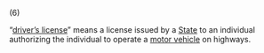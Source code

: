 (6)

“[driver’s license](https://www.law.cornell.edu/definitions/uscode.php?width=840&height=800&iframe=true&def_id=49-USC-1239519293-1523394337&term_occur=999&term_src=title:49:subtitle:VI:part:B:chapter:313:section:31301)” means a license issued by a [State](https://www.law.cornell.edu/definitions/uscode.php?width=840&height=800&iframe=true&def_id=49-USC-80204913-19415706&term_occur=999&term_src=) to an individual authorizing the individual to operate a [motor vehicle](https://www.law.cornell.edu/definitions/uscode.php?width=840&height=800&iframe=true&def_id=49-USC-1582046849-19415704&term_occur=999&term_src=title:49:subtitle:VI:part:B:chapter:313:section:31301) on highways.